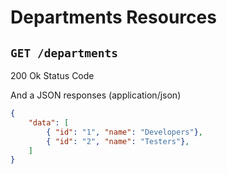 # Departments Resources


## `GET /departments`

200 Ok Status Code

And a JSON responses (application/json)


```json
{
    "data": [
        { "id": "1", "name": "Developers"},
        { "id": "2", "name": "Testers"},
    ]
}
```